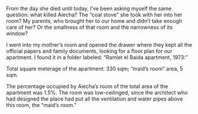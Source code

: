 <p class="mt-5">
From the day she died until today, I’ve been asking myself the same question: what killed Aiecha? The “coal stove” she took with her into her room? My parents, who brought her to our home and didn’t take enough care of her? Or the smallness of that room and the narrowness of its window?

</p>

<p class="mt-5">
I went into my mother’s room and opened the drawer where they kept all the official papers and family documents, looking for a floor plan for our apartment. I found it in a folder labeled: “Ramlet el Baida apartment, 1973:”
</p>

<p class="pl-10 pr-20 mt-5 pm-5">
Total square meterage of the apartment: 330 sqm; “maid’s room” area, 5 sqm.
</p>

<p class="mt-5">
The percentage occupied by Aiecha’s room of the total area of the apartment was 1.5%. The room was low-ceilinged, since the architect who had designed the place had put all the ventilation and water pipes above this room, the “maid’s room.”
</p>
